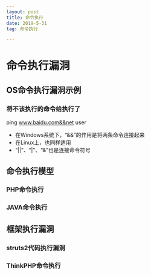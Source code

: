 ```yaml
---
layout: post
title: 命令执行
date: 2019-5-31
tag: 命令执行

---
```


# 命令执行漏洞  
## OS命令执行漏洞示例
### 将不该执行的命令给执行了
ping www.baidu.com&&net user  
* 在Windows系统下，“&&”的作用是将两条命令连接起来
* 在Linux上，也同样适用
* “||”、“|”、“&”也是连接命令符号

  
## 命令执行模型
### PHP命令执行



### JAVA命令执行



## 框架执行漏洞


### struts2代码执行漏洞


### ThinkPHP命令执行
 